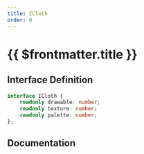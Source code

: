 ```yaml
---
title: ICloth
order: 0
---
```


# {{ $frontmatter.title }}

<!--@include: ./iCloth_partial_header.md-->

## Interface Definition

```ts
interface ICloth {
    readonly drawable: number;
    readonly texture: number;
    readonly palette: number;
};
```

## Documentation

<!--@include: ./iCloth_partial_footer.md-->
